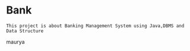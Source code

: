 # Bank
    This project is about Banking Management System using Java,DBMS and Data Structure
maurya
